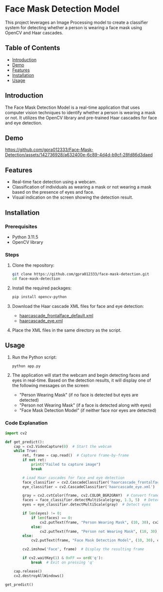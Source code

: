 # Face Mask Detection Model

This project leverages an Image Processing model to create a classifier system for detecting whether a person is wearing a face mask using OpenCV and Haar cascades.

## Table of Contents

- [Introduction](#introduction)
- [Demo](#demo)
- [Features](#features)
- [Installation](#installation)
- [Usage](#usage)

## Introduction

The Face Mask Detection Model is a real-time application that uses computer vision techniques to identify whether a person is wearing a mask or not. It utilizes the OpenCV library and pre-trained Haar cascades for face and eye detection.
## Demo
https://github.com/gpra012333/Face-Mask-Detection/assets/142736928/a632400e-6c89-4d4d-b9cf-28fd86d3daed
## Features

- Real-time face detection using a webcam.
- Classification of individuals as wearing a mask or not wearing a mask based on the presence of eyes and face.
- Visual indication on the screen showing the detection result.

## Installation

### Prerequisites

- Python 3.11.5
- OpenCV library

### Steps

1. Clone the repository:
    ```bash
    git clone https://github.com/gpra012333/face-mask-detection.git
    cd face-mask-detection
    ```

2. Install the required packages:
    ```bash
    pip install opencv-python
    ```

3. Download the Haar cascade XML files for face and eye detection:
    - [haarcascade_frontalface_default.xml](https://github.com/opencv/opencv/blob/master/data/haarcascades/haarcascade_frontalface_default.xml)
    - [haarcascade_eye.xml](https://github.com/opencv/opencv/blob/master/data/haarcascades/haarcascade_eye.xml)

4. Place the XML files in the same directory as the script.

## Usage

1. Run the Python script:
    ```bash
    python app.py
    ```

2. The application will start the webcam and begin detecting faces and eyes in real-time. Based on the detection results, it will display one of the following messages on the screen:
    - "Person Wearing Mask" (if no face is detected but eyes are detected)
    - "Person not Wearing Mask" (if a face is detected along with eyes)
    - "Face Mask Detection Model" (if neither face nor eyes are detected)

### Code Explanation

```python
import cv2

def get_predict():   
    cap = cv2.VideoCapture(0)  # Start the webcam
    while True:
        ret, frame = cap.read()  # Capture frame-by-frame
        if not ret:
            print("Failed to capture image")
            break

        # Load Haar cascades for face and eye detection
        face_classifier = cv2.CascadeClassifier('haarcascade_frontalface_default.xml')
        eye_classifier = cv2.CascadeClassifier('haarcascade_eye.xml')

        gray = cv2.cvtColor(frame, cv2.COLOR_BGR2GRAY)  # Convert frame to grayscale
        faces = face_classifier.detectMultiScale(gray, 1.3, 5)  # Detect faces
        eyes = eye_classifier.detectMultiScale(gray)  # Detect eyes

        if len(eyes) != 0:
            if len(faces) == 0:
                cv2.putText(frame, "Person Wearing Mask", (10, 30), cv2.FONT_HERSHEY_SIMPLEX, 0.9, (0, 255, 0), 2)
            else:
                cv2.putText(frame, "Person not Wearing Mask", (10, 30), cv2.FONT_HERSHEY_SIMPLEX, 0.9, (0, 0, 255), 2)
        else:
            cv2.putText(frame, "Face Mask Detection Model", (10, 30), cv2.FONT_HERSHEY_SIMPLEX, 0.9, (150, 0, 150), 2)

        cv2.imshow('Face', frame)  # Display the resulting frame

        if cv2.waitKey(1) & 0xFF == ord('q'):
            break  # Exit on pressing 'q'

    cap.release()
    cv2.destroyAllWindows()

get_predict()
